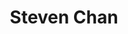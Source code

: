 ---
layout: post
title: Steven Chan
school: NYU
major: Major?
image: https://static.squarespace.com/static/50354720c4aa2d2d3150d3d8/t/527bf679e4b0138d7594b459/1383855748159/steven-circle.jpg?format=300w
position: Business Development
positionURL: http://www.techatnyu.org/position
twitter: 
email: t@NYU email?
graduate: 2014
weight: 11
---